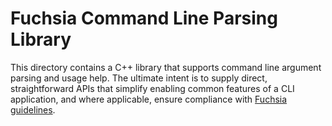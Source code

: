 # Fuchsia Command Line Parsing Library

This directory contains a C++ library that supports command line argument
parsing and usage help. The ultimate intent is to supply direct, straightforward
APIs that simplify enabling common features of a CLI application, and where
applicable, ensure compliance with
[Fuchsia guidelines](https://fuchsia.googlesource.com/fuchsia/+/master/docs/development/api/tools.md).
